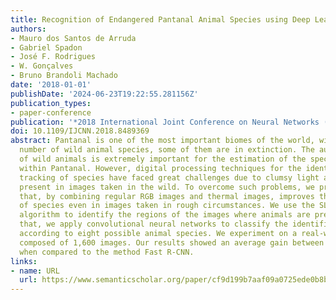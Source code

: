 ```yaml
---
title: Recognition of Endangered Pantanal Animal Species using Deep Learning Methods
authors:
- Mauro dos Santos de Arruda
- Gabriel Spadon
- José F. Rodrigues
- W. Gonçalves
- Bruno Brandoli Machado
date: '2018-01-01'
publishDate: '2024-06-23T19:22:55.281156Z'
publication_types:
- paper-conference
publication: '*2018 International Joint Conference on Neural Networks (IJCNN)*'
doi: 10.1109/IJCNN.2018.8489369
abstract: Pantanal is one of the most important biomes of the world, with a large
  number of wild animal species, some of them are in extinction. The automatic identification
  of wild animals is extremely important for the estimation of the species’ population
  within Pantanal. However, digital processing techniques for the identification and
  tracking of species have faced great challenges due to clumsy light and pose conditions
  present in images taken in the wild. To overcome such problems, we propose a methodology
  that, by combining regular RGB images and thermal images, improves the identilication
  of species even in images taken in rough circumstances. We use the SLIC segmentation
  algorithm to identify the regions of the images where animals are present; after
  that, we apply convolutional neural networks to classify the identified regions
  according to eight possible animal species. We experiment on a real-world dataset
  composed of 1,600 images. Our results showed an average gain between 6% and 10%
  when compared to the method Fast R-CNN.
links:
- name: URL
  url: https://www.semanticscholar.org/paper/cf9d199b7aaf09a0725ede0b8bba597f6882d5e4
---
```


